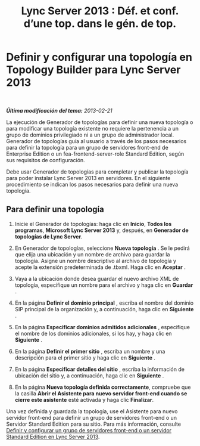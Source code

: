 ﻿---
title: "Lync Server 2013 : Déf. et conf. d’une top. dans le gén. de top."
TOCTitle: Definir y configurar una topología en Topology Builder
ms:assetid: 99231ff5-1c21-432b-ad65-8675fcd484f9
ms:mtpsurl: https://technet.microsoft.com/es-es/library/Gg398788(v=OCS.15)
ms:contentKeyID: 48276108
ms.date: 01/07/2017
mtps_version: v=OCS.15
ms.translationtype: HT
---

# Definir y configurar una topología en Topology Builder para Lync Server 2013

 

_**Última modificación del tema:** 2013-02-21_

La ejecución de Generador de topologías para definir una nueva topología o para modificar una topología existente no requiere la pertenencia a un grupo de dominios privilegiado ni a un grupo de administrador local. Generador de topologías guía al usuario a través de los pasos necesarios para definir la topología para un grupo de servidores front-end de Enterprise Edition o un fea-frontend-server-role Standard Edition, según sus requisitos de configuración.

Debe usar Generador de topologías para completar y publicar la topología para poder instalar Lync Server 2013 en servidores. En el siguiente procedimiento se indican los pasos necesarios para definir una nueva topología.

## Para definir una topología

1.  Inicie el Generador de topologías: haga clic en **Inicio**, **Todos los programas**, **Microsoft Lync Server 2013** y, después, en **Generador de topologías de Lync Server**.

2.  En Generador de topologías, seleccione **Nueva topología** . Se le pedirá que elija una ubicación y un nombre de archivo para guardar la topología. Asigne un nombre descriptivo al archivo de topología y acepte la extensión predeterminada de .tbxml. Haga clic en **Aceptar** .

3.  Vaya a la ubicación donde desea guardar el nuevo archivo XML de topología, especifique un nombre para el archivo y haga clic en **Guardar** .

4.  En la página **Definir el dominio principal** , escriba el nombre del dominio SIP principal de la organización y, a continuación, haga clic en **Siguiente** .

5.  En la página **Especificar dominios admitidos adicionales** , especifique el nombre de los dominios adicionales, si los hay, y haga clic en **Siguiente** .

6.  En la página **Definir el primer sitio** , escriba un nombre y una descripción para el primer sitio y haga clic en **Siguiente** .

7.  En la página **Especificar detalles del sitio** , escriba la información de ubicación del sitio y, a continuación, haga clic en **Siguiente** .

8.  En la página **Nueva topología definida correctamente**, compruebe que la casilla **Abrir el Asistente para nuevo servidor front-end cuando se cierre este asistente** esté activada y haga clic **Finalizar**.

Una vez definida y guardada la topología, use el Asistente para nuevo servidor front-end para definir un grupo de servidores front-end o un Servidor Standard Edition para su sitio. Para más información, consulte [Definir y configurar un grupo de servidores front-end o un servidor Standard Edition en Lync Server 2013](lync-server-2013-define-and-configure-a-front-end-pool-or-standard-edition-server.md).

